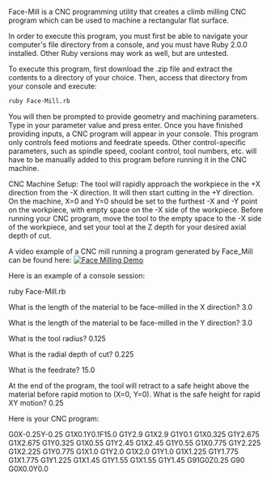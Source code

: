 Face-Mill is a CNC programming utility that creates a climb milling CNC program which can be used to machine a rectangular flat surface.

In order to execute this program, you must first be able to navigate your computer's file directory from a console, and you must have Ruby 2.0.0 installed. Other Ruby versions may work as well, but are untested.

To execute this program, first download the .zip file and extract the contents to a directory of your choice. Then, access that directory from your console and execute:

```bash
ruby Face-Mill.rb
```

You will then be prompted to provide geometry and machining parameters. Type in your parameter value and press enter. Once you have finished providing inputs, a CNC program will appear in your console. This program only controls feed motions and feedrate speeds. Other control-specific parameters, such as spindle speed, coolant control, tool numbers, etc. will have to be manually added to this program before running it in the CNC machine.

CNC Machine Setup:
The tool will rapidly approach the workpiece in the +X direction from the -X direction. It will then start cutting in the +Y direction. On the machine, X=0 and Y=0 should be set to the furthest -X and -Y point on the workpiece, with empty space on the -X side of the workpiece. Before running your CNC program, move the tool to the empty space to the -X side of the workpiece, and set your tool at the Z depth for your desired axial depth of cut.

A video example of a CNC mill running a program generated by Face_Mill can be found here:
[![Face Milling Demo](http://img.youtube.com/vi/z4QGTZHnAik/0.jpg)](http://www.youtube.com/watch?v=z4QGTZHnAik)

Here is an example of a console session:

ruby Face-Mill.rb

What is the length of the material to be face-milled in the X direction?
3.0

What is the length of the material to be face-milled in the Y direction?
3.0

What is the tool radius?
0.125

What is the radial depth of cut?
0.225

What is the feedrate?
15.0

At the end of the program, the tool will retract to a safe height above the material before rapid motion to (X=0, Y=0).
What is the safe height for rapid XY motion?
0.25

Here is your CNC program:

G0X-0.25Y-0.25
G1X0.1Y0.1F15.0
G1Y2.9
G1X2.9
G1Y0.1
G1X0.325
G1Y2.675
G1X2.675
G1Y0.325
G1X0.55
G1Y2.45
G1X2.45
G1Y0.55
G1X0.775
G1Y2.225
G1X2.225
G1Y0.775
G1X1.0
G1Y2.0
G1X2.0
G1Y1.0
G1X1.225
G1Y1.775
G1X1.775
G1Y1.225
G1X1.45
G1Y1.55
G1X1.55
G1Y1.45
G91G0Z0.25
G90
G0X0.0Y0.0